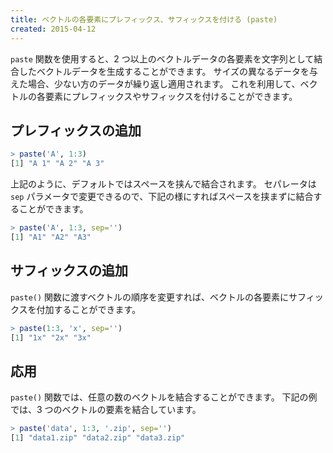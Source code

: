 ```yaml
---
title: ベクトルの各要素にプレフィックス、サフィックスを付ける (paste)
created: 2015-04-12
---
```


`paste` 関数を使用すると、2 つ以上のベクトルデータの各要素を文字列として結合したベクトルデータを生成することができます。
サイズの異なるデータを与えた場合、少ない方のデータが繰り返し適用されます。
これを利用して、ベクトルの各要素にプレフィックスやサフィックスを付けることができます。

プレフィックスの追加
----

```r
> paste('A', 1:3)
[1] "A 1" "A 2" "A 3"
```

上記のように、デフォルトではスペースを挟んで結合されます。
セパレータは `sep` パラメータで変更できるので、下記の様にすればスペースを挟まずに結合することができます。

```r
> paste('A', 1:3, sep='')
[1] "A1" "A2" "A3"
```


サフィックスの追加
----

`paste()` 関数に渡すベクトルの順序を変更すれば、ベクトルの各要素にサフィックスを付加することができます。

```r
> paste(1:3, 'x', sep='')
[1] "1x" "2x" "3x"
```


応用
----

`paste()` 関数では、任意の数のベクトルを結合することができます。
下記の例では、3 つのベクトルの要素を結合しています。

```r
> paste('data', 1:3, '.zip', sep='')
[1] "data1.zip" "data2.zip" "data3.zip"
```

